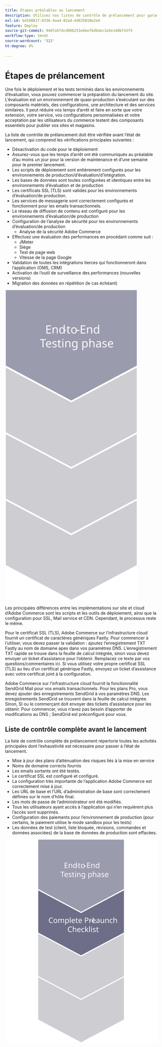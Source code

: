 ```yaml
---
title: Étapes préalables au lancement
description: Utilisez nos listes de contrôle de prélancement pour garantir une mise en oeuvre fluide du site Adobe Commerce.
exl-id: bd10881f-0336-4aa4-82ad-4d635010e2e4
feature: Deploy
source-git-commit: 94d7a57dcd006251e8eefbdb4ec3a5e140bf43f9
workflow-type: tm+mt
source-wordcount: '522'
ht-degree: 0%

---
```


# Étapes de prélancement

Une fois le déploiement et les tests terminés dans les environnements d’évaluation, vous pouvez commencer la préparation du lancement du site. L’évaluation est un environnement de quasi-production s’exécutant sur des composants matériels, des configurations, une architecture et des services similaires. Il peut réduire vos temps d’arrêt et faire en sorte que votre extension, votre service, vos configurations personnalisées et votre acceptation par les utilisateurs du commerce testent des composants essentiels pour publier vos sites et magasins.

La liste de contrôle de prélancement doit être vérifiée avant l’état de lancement, qui comprend les vérifications principales suivantes :

- Désactivation du code pour le déploiement
- Assurez-vous que les temps d’arrêt ont été communiqués au préalable d’au moins un jour pour la version de maintenance et d’une semaine pour le premier lancement.
- Les scripts de déploiement sont entièrement configurés pour les environnements de production/d’évaluation/d’intégration.
- Les bases de données sont toutes configurées et identiques entre les environnements d’évaluation et de production
- Les certificats SSL (TLS) sont validés pour les environnements d’évaluation/de production.
- Les services de messagerie sont correctement configurés et fonctionnent pour les emails transactionnels.
- Le réseau de diffusion de contenu est configuré pour les environnements d’évaluation/de production
- Configuration de l’analyse de sécurité pour les environnements d’évaluation/de production
   - Analyse de la sécurité Adobe Commerce
- Effectuez une évaluation des performances en procédant comme suit :
   - JMeter
   - Siège
   - Test de page web
   - Vitesse de la page Google
- Validation de toutes les intégrations tierces qui fonctionneront dans l’application (OMS, CRM)
- Activation de l’outil de surveillance des performances (nouvelles versions)
- Migration des données en répétition (le cas échéant)

![Diagramme affichant la phase 1 du processus de lancement](../../assets/playbooks/launch-steps-1.svg)

Les principales différences entre les implémentations sur site et cloud d’Adobe Commerce sont les scripts et les outils de déploiement, ainsi que la configuration pour SSL, Mail service et CDN. Cependant, le processus reste le même.

Pour le certificat SSL (TLS), Adobe Commerce sur l’infrastructure cloud fournit un certificat de caractères génériques Fastly. Pour commencer à l’utiliser, vous devez passer la validation : ajoutez l’enregistrement TXT Fastly au nom de domaine apex dans vos paramètres DNS. L’enregistrement TXT rapide se trouve dans la feuille de calcul intégrée, sinon vous devez envoyer un ticket d’assistance pour l’obtenir. Remplacez ce texte par vos questions/commentaires ici. Si vous utilisez votre propre certificat SSL (TLS) au lieu d’un certificat générique Fastly, envoyez un ticket d’assistance avec votre certificat joint à la configuration.

Adobe Commerce sur l’infrastructure cloud fournit la fonctionnalité SendGrid Mail pour vos emails transactionnels. Pour les plans Pro, vous devez ajouter des enregistrements SendGrid à vos paramètres DNS. Les enregistrements SendGrid se trouvent dans la feuille de calcul intégrée. Sinon, SI ou le commerçant doit envoyer des tickets d’assistance pour les obtenir. Pour commencer, vous n’avez pas besoin d’apporter de modifications au DNS ; SendGrid est préconfiguré pour vous.

## Liste de contrôle complète avant le lancement

La liste de contrôle complète de prélancement répertorie toutes les activités principales dont l’exhaustivité est nécessaire pour passer à l’état de lancement.

- Mise à jour des plans d’atténuation des risques liés à la mise en service
- Noms de domaine corrects fournis
- Les emails sortants ont été testés.
- Le certificat SSL est configuré et configuré.
- La configuration très importante de l’application Adobe Commerce est correctement mise à jour.
- Les URL de base et l’URL d’administration de base sont correctement définies sur le nom d’hôte final.
- Les mots de passe de l’administrateur ont été modifiés.
- Tous les utilisateurs ayant accès à l’application qui n’en requièrent plus l’accès sont supprimés.
- Configuration des paiements pour l’environnement de production (pour certains, le paiement utilise le mode sandbox pour les tests)
- Les données de test (client, liste bloquée, révisions, commandes et données associées) de la base de données de production sont effacées.

![Diagramme affichant la phase 2 du processus de lancement](../../assets/playbooks/launch-steps-2.svg)
